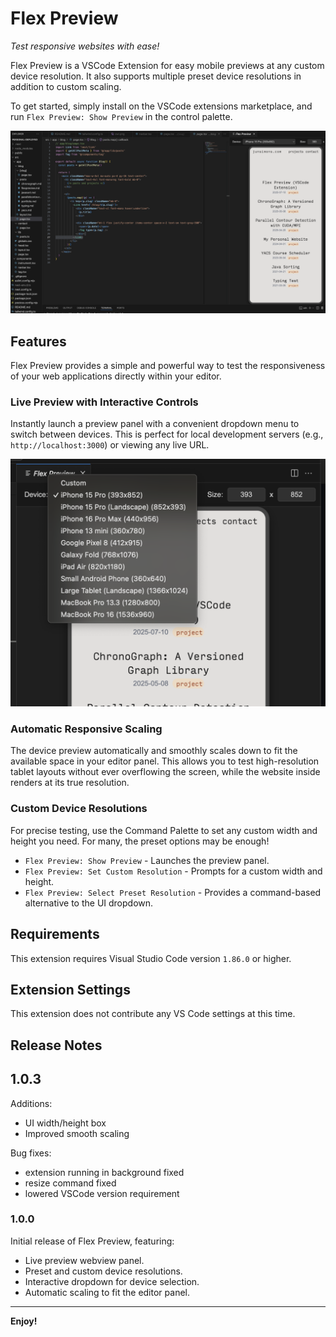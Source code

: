 # Flex Preview

*Test responsive websites with ease!*

Flex Preview is a VSCode Extension for easy mobile previews at any custom device resolution. It also supports multiple preset device resolutions in addition to custom scaling. 

To get started, simply install on the VSCode extensions marketplace, and run `Flex Preview: Show Preview` in the control palette.

![Interactive Device Dropdown](images/overview.png)

## Features

Flex Preview provides a simple and powerful way to test the responsiveness of your web applications directly within your editor.

### Live Preview with Interactive Controls

Instantly launch a preview panel with a convenient dropdown menu to switch between devices. This is perfect for local development servers (e.g., `http://localhost:3000`) or viewing any live URL.

![Interactive Device Dropdown](images/dropdown.png)

### Automatic Responsive Scaling

The device preview automatically and smoothly scales down to fit the available space in your editor panel. This allows you to test high-resolution tablet layouts without ever overflowing the screen, while the website inside renders at its true resolution.

### Custom Device Resolutions

For precise testing, use the Command Palette to set any custom width and height you need.  For many, the preset options may be enough!
- `Flex Preview: Show Preview` - Launches the preview panel.
- `Flex Preview: Set Custom Resolution` - Prompts for a custom width and height.
- `Flex Preview: Select Preset Resolution` - Provides a command-based alternative to the UI dropdown.

## Requirements

This extension requires Visual Studio Code version `1.86.0` or higher.

## Extension Settings

This extension does not contribute any VS Code settings at this time.

## Release Notes

## 1.0.3

Additions:
* UI width/height box
* Improved smooth scaling

Bug fixes:
* extension running in background fixed
* resize command fixed
* lowered VSCode version requirement

### 1.0.0

Initial release of Flex Preview, featuring:
* Live preview webview panel.
* Preset and custom device resolutions.
* Interactive dropdown for device selection.
* Automatic scaling to fit the editor panel.

---

**Enjoy!**